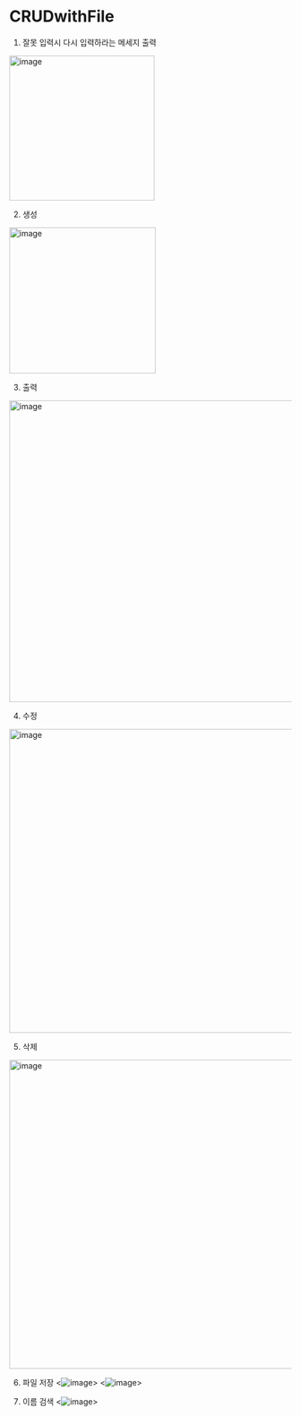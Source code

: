 # CRUDwithFile

1. 잘못 입력시 다시 입력하라는 메세지 출력
<img width="259" alt="image" src="https://user-images.githubusercontent.com/63008958/123754204-9bf45400-d8f5-11eb-99d2-f86a7405084d.png">

2. 생성
<img width="261" alt="image" src="https://user-images.githubusercontent.com/63008958/123754562-00171800-d8f6-11eb-8858-4eb519f35090.png">

3. 출력
<img width="539" alt="image" src="https://user-images.githubusercontent.com/63008958/123754701-22109a80-d8f6-11eb-8e2b-90f97bea68b7.png">

4. 수정
<img width="543" alt="image" src="https://user-images.githubusercontent.com/63008958/123754918-5ab07400-d8f6-11eb-849a-b1278f9b675b.png">

5. 삭제
<img width="552" alt="image" src="https://user-images.githubusercontent.com/63008958/123755037-79af0600-d8f6-11eb-9e6d-caf2c0fe9642.png">

6. 파일 저장
<![image](https://user-images.githubusercontent.com/63008958/124177490-4a151f00-daeb-11eb-8804-d2df8ca15a0a.png)>
<![image](https://user-images.githubusercontent.com/63008958/124177589-687b1a80-daeb-11eb-846d-19ada6cbe3f7.png)>

7. 이름 검색
<![image](https://user-images.githubusercontent.com/63008958/124177679-80529e80-daeb-11eb-9cf4-09ce27acf7b5.png)>
